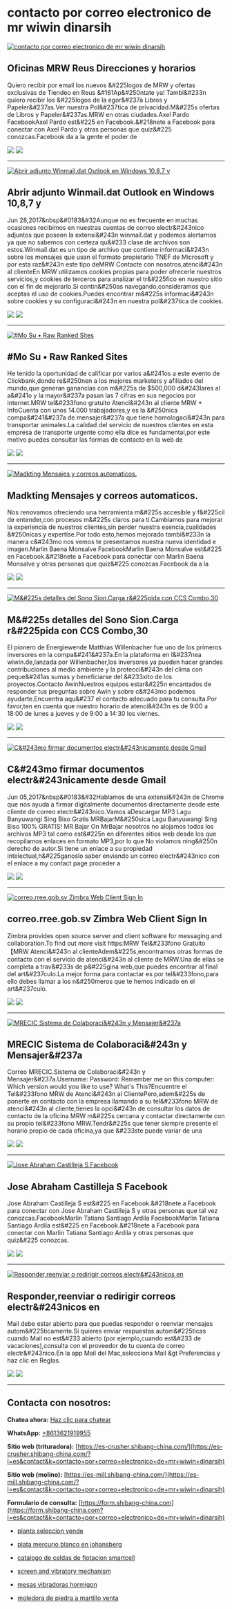 # contacto por correo electronico de mr wiwin dinarsih

<a href="https://swt.shibang-china.com/?l=es&img&k=contacto+por+correo+electronico+de+mr+wiwin+dinarsih" target="_blank">![contacto por correo electronico de mr wiwin dinarsih](http://static.shibang-china.com/all-800x300/1349.jpg)</a>

## Oficinas MRW Reus Direcciones y horarios
Quiero recibir por email los nuevos &#225logos de MRW y ofertas exclusivas de Tiendeo en Reus &#161Ap&#250ntate ya! Tambi&#233n quiero recibir los &#225logos de la egor&#237a Libros y Papeler&#237as.Ver nuestra Pol&#237tica de privacidad.M&#225s ofertas de Libros y Papeler&#237as.MRW en otras ciudades.Axel Pardo FacebookAxel Pardo est&#225 en Facebook.&#218nete a Facebook para conectar con Axel Pardo y otras personas que quiz&#225 conozcas.Facebook da a la gente el poder de


<a href="https://whatsapp.shibangsoft.com/WhatsApp.php" target="_blank" title="WhatsApp">![](http://static.shibang-china.com/icon/whatsapp.png)</a> <a href="https://swt.shibang-china.com/?l=es&icon&k=contacto+por+correo+electronico+de+mr+wiwin+dinarsih" target="_blank">![](http://static.shibang-china.com/icon/chat-es.png)</a>

---

<a href="https://swt.shibang-china.com/?l=es&img&k=contacto+por+correo+electronico+de+mr+wiwin+dinarsih" target="_blank">![Abrir adjunto Winmail.dat Outlook en Windows 10,8,7 y](http://static.shibang-china.com/all-800x300/26.jpg)</a>

## Abrir adjunto Winmail.dat Outlook en Windows 10,8,7 y
Jun 28,2017&nbsp&#0183&#32Aunque no es frecuente en muchas ocasiones recibimos en nuestras cuentas de correo electr&#243nico adjuntos que poseen la extensi&#243n winmail.dat y podemos alertarnos ya que no sabemos con certeza qu&#233 clase de archivos son estos.Winmail.dat es un tipo de archivo que contiene informaci&#243n sobre los mensajes que usan el formato propietario TNEF de Microsoft y por esta raz&#243n este tipo deMRW Contacte con nosotros,atenci&#243n al clienteEn MRW utilizamos cookies propias para poder ofrecerle nuestros servicios,y cookies de terceros para analizar el tr&#225fico en nuestro sitio con el fin de mejorarlo.Si contin&#250as navegando,consideramos que aceptas el uso de cookies.Puedes encontrar m&#225s informaci&#243n sobre cookies y su configuraci&#243n en nuestra pol&#237tica de cookies.


<a href="https://whatsapp.shibangsoft.com/WhatsApp.php" target="_blank" title="WhatsApp">![](http://static.shibang-china.com/icon/whatsapp.png)</a> <a href="https://swt.shibang-china.com/?l=es&icon&k=contacto+por+correo+electronico+de+mr+wiwin+dinarsih" target="_blank">![](http://static.shibang-china.com/icon/chat-es.png)</a>

---

<a href="https://swt.shibang-china.com/?l=es&img&k=contacto+por+correo+electronico+de+mr+wiwin+dinarsih" target="_blank">![#Mo Su • Raw Ranked Sites](http://static.shibang-china.com/all-800x300/385.jpg)</a>

## #Mo Su • Raw Ranked Sites
He tenido la oportunidad de calificar por varios a&#241os a este evento de Clickbank,donde re&#250nen a los mejores marketers y afiliados del mundo,que generan ganancias con m&#225s de $500,000 d&#243lares al a&#241o y la mayor&#237a pasan las 7 cifras en sus negocios por internet.MRW tel&#233fono gratuito Atenci&#243n al cliente MRW + InfoCuenta con unos 14.000 trabajadores,y es la &#250nica compa&#241&#237a de mensajer&#237a que tiene homologaci&#243n para transportar animales.La calidad del servicio de nuestros clientes en esta empresa de transporte urgente como ella dice es fundamental,por este motivo puedes consultar las formas de contacto en la web de


<a href="https://whatsapp.shibangsoft.com/WhatsApp.php" target="_blank" title="WhatsApp">![](http://static.shibang-china.com/icon/whatsapp.png)</a> <a href="https://swt.shibang-china.com/?l=es&icon&k=contacto+por+correo+electronico+de+mr+wiwin+dinarsih" target="_blank">![](http://static.shibang-china.com/icon/chat-es.png)</a>

---

<a href="https://swt.shibang-china.com/?l=es&img&k=contacto+por+correo+electronico+de+mr+wiwin+dinarsih" target="_blank">![Madkting Mensajes y correos automaticos.](http://static.shibang-china.com/all-800x300/900.jpg)</a>

## Madkting Mensajes y correos automaticos.
Nos renovamos ofreciendo una herramienta m&#225s accesible y f&#225cil de entender,con procesos m&#225s claros para ti.Cambiamos para mejorar la experiencia de nuestros clientes,sin perder nuestra esencia,cualidades &#250nicas y expertise.Por todo esto,hemos mejorado tambi&#233n la manera c&#243mo nos vemos te presentamos nuestra nueva identidad e imagen.Marlin Baena Monsalve FacebookMarlin Baena Monsalve est&#225 en Facebook.&#218nete a Facebook para conectar con Marlin Baena Monsalve y otras personas que quiz&#225 conozcas.Facebook da a la


<a href="https://whatsapp.shibangsoft.com/WhatsApp.php" target="_blank" title="WhatsApp">![](http://static.shibang-china.com/icon/whatsapp.png)</a> <a href="https://swt.shibang-china.com/?l=es&icon&k=contacto+por+correo+electronico+de+mr+wiwin+dinarsih" target="_blank">![](http://static.shibang-china.com/icon/chat-es.png)</a>

---

<a href="https://swt.shibang-china.com/?l=es&img&k=contacto+por+correo+electronico+de+mr+wiwin+dinarsih" target="_blank">![M&#225s detalles del Sono Sion.Carga r&#225pida con CCS Combo,30](http://static.shibang-china.com/all-800x300/922.jpg)</a>

## M&#225s detalles del Sono Sion.Carga r&#225pida con CCS Combo,30
El pionero de Energiewende Matthias Willenbacher fue uno de los primeros inversores en la compa&#241&#237a.En la plataforma en l&#237nea wiwin.de,lanzada por Willenbacher,los inversores ya pueden hacer grandes contribuciones al medio ambiente y la protecci&#243n del clima con peque&#241as sumas y beneficiarse del &#233xito de los proyectos.Contacto AwinNuestros equipos estar&#225n encantados de responder tus preguntas sobre Awin y sobre c&#243mo podemos ayudarte.Encuentra aqu&#237 el contacto adecuado para tu consulta.Por favor,ten en cuenta que nuestro horario de atenci&#243n es de 9:00 a 18:00 de lunes a jueves y de 9:00 a 14:30 los viernes.


<a href="https://whatsapp.shibangsoft.com/WhatsApp.php" target="_blank" title="WhatsApp">![](http://static.shibang-china.com/icon/whatsapp.png)</a> <a href="https://swt.shibang-china.com/?l=es&icon&k=contacto+por+correo+electronico+de+mr+wiwin+dinarsih" target="_blank">![](http://static.shibang-china.com/icon/chat-es.png)</a>

---

<a href="https://swt.shibang-china.com/?l=es&img&k=contacto+por+correo+electronico+de+mr+wiwin+dinarsih" target="_blank">![C&#243mo firmar documentos electr&#243nicamente desde Gmail](http://static.shibang-china.com/all-800x300/858.jpg)</a>

## C&#243mo firmar documentos electr&#243nicamente desde Gmail
Jun 05,2017&nbsp&#0183&#32Hablamos de una extensi&#243n de Chrome que nos ayuda a firmar digitalmente documentos directamente desde este cliente de correo electr&#243nico.Vamos aDescargar MP3 Lagu Banyuwangi Sing Biso Gratis MRBajarM&#250sica Lagu Banyuwangi Sing Biso 100% GRATIS! MR Bajar On MrBajar nosotros no alojamos todos los archivos MP3 tal como est&#225n en diferentes sitios web desde los que recopilamos enlaces en formato MP3,por lo que No violamos ning&#250n derecho de autor.Si tiene un enlace a su propiedad intelectual,h&#225ganoslo saber enviando un correo electr&#243nico con el enlace a my contact page proceder a


<a href="https://whatsapp.shibangsoft.com/WhatsApp.php" target="_blank" title="WhatsApp">![](http://static.shibang-china.com/icon/whatsapp.png)</a> <a href="https://swt.shibang-china.com/?l=es&icon&k=contacto+por+correo+electronico+de+mr+wiwin+dinarsih" target="_blank">![](http://static.shibang-china.com/icon/chat-es.png)</a>

---

<a href="https://swt.shibang-china.com/?l=es&img&k=contacto+por+correo+electronico+de+mr+wiwin+dinarsih" target="_blank">![correo.rree.gob.sv Zimbra Web Client Sign In](http://static.shibang-china.com/all-800x300/790.jpg)</a>

## correo.rree.gob.sv Zimbra Web Client Sign In
Zimbra provides open source server and client software for messaging and collaboration.To find out more visit https:MRW Tel&#233fono Gratuito 【MRW Atenci&#243n al clienteAdem&#225s,encontramos otras formas de contacto con el servicio de atenci&#243n al cliente de MRW.Una de ellas se completa a trav&#233s de p&#225gina web,que puedes encontrar al final del art&#237culo.La mejor forma para contactar es por tel&#233fono,para ello debes llamar a los n&#250meros que te hemos indicado en el art&#237culo.


<a href="https://whatsapp.shibangsoft.com/WhatsApp.php" target="_blank" title="WhatsApp">![](http://static.shibang-china.com/icon/whatsapp.png)</a> <a href="https://swt.shibang-china.com/?l=es&icon&k=contacto+por+correo+electronico+de+mr+wiwin+dinarsih" target="_blank">![](http://static.shibang-china.com/icon/chat-es.png)</a>

---

<a href="https://swt.shibang-china.com/?l=es&img&k=contacto+por+correo+electronico+de+mr+wiwin+dinarsih" target="_blank">![MRECIC Sistema de Colaboraci&#243n y Mensajer&#237a](http://static.shibang-china.com/all-800x300/428.jpg)</a>

## MRECIC Sistema de Colaboraci&#243n y Mensajer&#237a
Correo MRECIC.Sistema de Colaboraci&#243n y Mensajer&#237a.Username: Password: Remember me on this computer: Which version would you like to use? What's This?Encuentre el Tel&#233fono MRW de Atenci&#243n al ClientePero,adem&#225s de ponerte en contacto con la empresa llamando a su tel&#233fono MRW de atenci&#243n al cliente,tienes la opci&#243n de consultar los datos de contacto de la oficina MRW m&#225s cercana y contactar directamente con su propio tel&#233fono MRW.Tendr&#225s que tener siempre presente el horario propio de cada oficina,ya que &#233ste puede variar de una


<a href="https://whatsapp.shibangsoft.com/WhatsApp.php" target="_blank" title="WhatsApp">![](http://static.shibang-china.com/icon/whatsapp.png)</a> <a href="https://swt.shibang-china.com/?l=es&icon&k=contacto+por+correo+electronico+de+mr+wiwin+dinarsih" target="_blank">![](http://static.shibang-china.com/icon/chat-es.png)</a>

---

<a href="https://swt.shibang-china.com/?l=es&img&k=contacto+por+correo+electronico+de+mr+wiwin+dinarsih" target="_blank">![Jose Abraham Castilleja S Facebook](http://static.shibang-china.com/all-800x300/888.jpg)</a>

## Jose Abraham Castilleja S Facebook
Jose Abraham Castilleja S est&#225 en Facebook.&#218nete a Facebook para conectar con Jose Abraham Castilleja S y otras personas que tal vez conozcas.FacebookMarlin Tatiana Santiago Ardila FacebookMarlin Tatiana Santiago Ardila est&#225 en Facebook.&#218nete a Facebook para conectar con Marlin Tatiana Santiago Ardila y otras personas que quiz&#225 conozcas.


<a href="https://whatsapp.shibangsoft.com/WhatsApp.php" target="_blank" title="WhatsApp">![](http://static.shibang-china.com/icon/whatsapp.png)</a> <a href="https://swt.shibang-china.com/?l=es&icon&k=contacto+por+correo+electronico+de+mr+wiwin+dinarsih" target="_blank">![](http://static.shibang-china.com/icon/chat-es.png)</a>

---

<a href="https://swt.shibang-china.com/?l=es&img&k=contacto+por+correo+electronico+de+mr+wiwin+dinarsih" target="_blank">![Responder,reenviar o redirigir correos electr&#243nicos en](http://static.shibang-china.com/all-800x300/553.jpg)</a>

## Responder,reenviar o redirigir correos electr&#243nicos en
Mail debe estar abierto para que puedas responder o reenviar mensajes autom&#225ticamente.Si quieres enviar respuestas autom&#225ticas cuando Mail no est&#233 abierto (por ejemplo,cuando est&#233 de vacaciones),consulta con el proveedor de tu cuenta de correo electr&#243nico.En la app Mail del Mac,selecciona Mail &gt Preferencias y haz clic en Reglas.

<a href="https://whatsapp.shibangsoft.com/WhatsApp.php" target="_blank" title="WhatsApp">![](http://static.shibang-china.com/icon/whatsapp.png)</a> <a href="https://swt.shibang-china.com/?l=es&icon&k=contacto+por+correo+electronico+de+mr+wiwin+dinarsih" target="_blank">![](http://static.shibang-china.com/icon/chat-es.png)</a>

---
## Contacta con nosotros:

**Chatea ahora:** [Haz clic para chatear](https://swt.shibang-china.com?l=es&contact&k=contacto+por+correo+electronico+de+mr+wiwin+dinarsih)

**WhatsApp:**  [+8613621919955](https://whatsapp.shibangsoft.com/WhatsApp.php)

**Sitio web (trituradora):** [https://es-crusher.shibang-china.com/](https://es-crusher.shibang-china.com/?l=es&contact&k=contacto+por+correo+electronico+de+mr+wiwin+dinarsih)

**Sitio web (molino):** [https://es-mill.shibang-china.com/](https://es-mill.shibang-china.com/?l=es&contact&k=contacto+por+correo+electronico+de+mr+wiwin+dinarsih)

**Formulario de consulta:** [https://form.shibang-china.com](https://form.shibang-china.com?l=es&contact&k=contacto+por+correo+electronico+de+mr+wiwin+dinarsih)

* [planta seleccion vende](../66/planta%20seleccion%20vende.md)

* [plata mercurio blanco en johansberg](../75/plata%20mercurio%20blanco%20en%20johansberg.md)

* [catalogo de celdas de flotacion smartcell](../69/catalogo%20de%20celdas%20de%20flotacion%20smartcell.md)

* [screen and vibratory mechanism](../69/screen%20and%20vibratory%20mechanism.md)

* [mesas vibradoras hormigon](../77/mesas%20vibradoras%20hormigon.md)

* [moledora de piedra a martillo venta](../66/moledora%20de%20piedra%20a%20martillo%20venta.md)